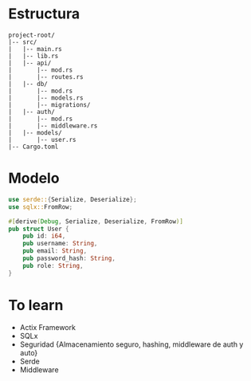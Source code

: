 # Estructura

```
project-root/
|-- src/
|   |-- main.rs
|   |-- lib.rs
|   |-- api/
|       |-- mod.rs
|       |-- routes.rs
|   |-- db/
|       |-- mod.rs
|       |-- models.rs
|       |-- migrations/
|   |-- auth/
|       |-- mod.rs
|       |-- middleware.rs
|   |-- models/
|       |-- user.rs
|-- Cargo.toml

```
# Modelo
```rust
use serde::{Serialize, Deserialize};
use sqlx::FromRow;

#[derive(Debug, Serialize, Deserialize, FromRow)]
pub struct User {
    pub id: i64,
    pub username: String,
    pub email: String,
    pub password_hash: String,
    pub role: String,
}
```
# To learn
- Actix Framework
- SQLx
- Seguridad {Almacenamiento seguro, hashing, middleware de auth y auto}
- Serde
- Middleware
